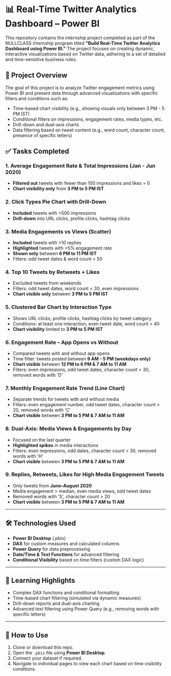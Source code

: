 # 📊 Real-Time Twitter Analytics Dashboard – Power BI

This repository contains the internship project completed as part of the NULLCLASS internship program titled **"Build Real-Time Twitter Analytics Dashboard using Power BI."** The project focuses on creating dynamic, interactive visualizations based on Twitter data, adhering to a set of detailed and time-sensitive business rules.

## 📁 Project Overview

The goal of this project is to analyze Twitter engagement metrics using Power BI and present data through advanced visualizations with specific filters and conditions such as:

- Time-based chart visibility (e.g., showing visuals only between 3 PM - 5 PM IST)
- Conditional filters on impressions, engagement rates, media types, etc.
- Drill-down and dual-axis charts
- Data filtering based on tweet content (e.g., word count, character count, presence of specific letters)


## ✅ Tasks Completed

### 1. Average Engagement Rate & Total Impressions (Jan - Jun 2020)
- **Filtered out** tweets with fewer than 100 impressions and likes = 0
- **Chart visibility only** from **3 PM to 5 PM IST**

### 2. Click Types Pie Chart with Drill-Down
- **Included** tweets with >500 impressions
- **Drill-down** into URL clicks, profile clicks, hashtag clicks

### 3. Media Engagements vs Views (Scatter)
- **Included** tweets with >10 replies
- **Highlighted** tweets with >5% engagement rate
- **Shown only** between **6 PM to 11 PM IST**
- Filters: odd tweet dates & word count > 50

### 4. Top 10 Tweets by Retweets + Likes
- Excluded tweets from weekends
- Filters: odd tweet dates, word count < 30, even impressions
- **Chart visible only** between **3 PM to 5 PM IST**

### 5. Clustered Bar Chart by Interaction Type
- Shows URL clicks, profile clicks, hashtag clicks by tweet category
- Conditions: at least one interaction, even tweet date, word count > 40
- **Chart visibility** limited to **3 PM to 5 PM IST**

### 6. Engagement Rate – App Opens vs Without
- Compared tweets with and without app opens
- Time filter: tweets posted between **9 AM - 5 PM (weekdays only)**
- **Chart visible** between **12 PM to 6 PM & 7 AM to 11 AM**
- Filters: even impressions, odd tweet dates, character count > 30, removed words with 'D'

### 7. Monthly Engagement Rate Trend (Line Chart)
- Separate trends for tweets with and without media
- Filters: even engagement number, odd tweet dates, character count > 20, removed words with 'C'
- **Chart visible** between **3 PM to 5 PM & 7 AM to 11 AM**

### 8. Dual-Axis: Media Views & Engagements by Day
- Focused on the last quarter
- **Highlighted spikes** in media interactions
- Filters: even impressions, odd dates, character count > 30, removed words with 'H'
- **Chart visible** between **3 PM to 5 PM & 7 AM to 11 AM**

### 9. Replies, Retweets, Likes for High Media Engagement Tweets
- Only tweets from **June–August 2020**
- Media engagement > median, even media views, odd tweet dates
- Removed words with 'S', character count > 20
- **Chart visible** between **3 PM to 5 PM & 7 AM to 11 AM**

---

## 🛠 Technologies Used

- **Power BI Desktop** (.pbix)
- **DAX** for custom measures and calculated columns
- **Power Query** for data preprocessing
- **Date/Time & Text Functions** for advanced filtering
- **Conditional Visibility** based on time filters (custom DAX logic)

---

## 🧠 Learning Highlights

- Complex DAX functions and conditional formatting
- Time-based chart filtering (simulated via dynamic measures)
- Drill-down reports and dual-axis charting
- Advanced text filtering using Power Query (e.g., removing words with specific letters)

---

## 📌 How to Use

1. Clone or download this repo.
2. Open the `.pbix` file using **Power BI Desktop**.
3. Connect your dataset if required.
4. Navigate to individual pages to view each chart based on time visibility conditions.




